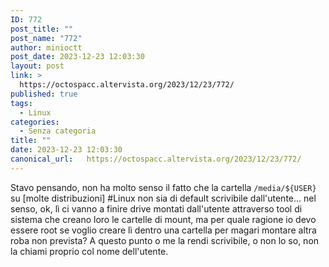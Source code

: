 ```yaml
---
ID: 772
post_title: ""
post_name: "772"
author: minioctt
post_date: 2023-12-23 12:03:30
layout: post
link: >
  https://octospacc.altervista.org/2023/12/23/772/
published: true
tags:
  - Linux
categories:
  - Senza categoria
title: ""
date: 2023-12-23 12:03:30
canonical_url:   https://octospacc.altervista.org/2023/12/23/772/
---
```

<!-- wp:paragraph -->
<p>Stavo pensando, non ha molto senso il fatto che la cartella <code>/media/${USER}</code> su [molte distribuzioni] #Linux non sia di default scrivibile dall'utente... nel senso, ok, lì ci vanno a finire drive montati dall'utente attraverso tool di sistema che creano loro le cartelle di mount, ma per quale ragione io devo essere root se voglio creare lì dentro una cartella per magari montare altra roba non prevista? A questo punto o me la rendi scrivibile, o non lo so, non la chiami proprio col nome dell'utente.</p>
<!-- /wp:paragraph -->